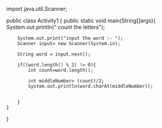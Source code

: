 import java.util.Scanner; 

public class Activity1 {
    public static void main(String[]args){
        System.out.println(" count the letters");

        System.out.print("input the word :- ");
        Scanner input= new Scanner(System.in);

        String word = input.next();

        if((word.length() % 2) != 0){
            int count=word.length();

            int middleNumber= (count)/2;
            System.out.println(word.charAt(middleNumber));

            
        }
    }
}
